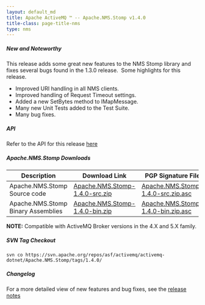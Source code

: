 ```yaml
---
layout: default_md
title: Apache ActiveMQ ™ -- Apache.NMS.Stomp v1.4.0 
title-class: page-title-nms
type: nms
---
```


##### New and Noteworthy

This release adds some great new features to the NMS Stomp library and fixes several bugs found in the 1.3.0 release.  Some highlights for this release.

*   Improved URI handling in all NMS clients.
*   Improved handling of Request Timeout settings.
*   Added a new SetBytes method to IMapMessage.
*   Many new Unit Tests added to the Test Suite.
*   Many bug fixes.

##### API

Refer to the API for this release [here](nms-Index/Site/NavigationIndex/Site/Navigation/Index/Site/Navigation/api.md)

##### Apache.NMS.Stomp Downloads

|Description|Download Link|PGP Signature File|Version|
|---|---|---|---|
|Apache.NMS.Stomp Source code|[Apache.NMS.Stomp-1.4.0-src.zip](http://www.apache.org/dyn/closer.cgi/activemq/apache-nms/1.4.0/Apache.NMS.Stomp-1.4.0-src.zip)|[Apache.NMS.Stomp-1.4.0-src.zip.asc](http://www.apache.org/dyn/closer.cgi/activemq/apache-nms/1.4.0/Apache.NMS.Stomp-1.4.0-src.zip.asc)|1.4.0.2077|
|Apache.NMS.Stomp Binary Assemblies|[Apache.NMS.Stomp-1.4.0-bin.zip](http://www.apache.org/dyn/closer.cgi/activemq/apache-nms/1.4.0/Apache.NMS.Stomp-1.4.0-bin.zip)|[Apache.NMS.Stomp-1.4.0-bin.zip.asc](http://www.apache.org/dyn/closer.cgi/activemq/apache-nms/1.4.0/Apache.NMS.Stomp-1.4.0-bin.zip.asc)|1.4.0.2077|

**NOTE:** Compatible with ActiveMQ Broker versions in the 4.X and 5.X family.

##### SVN Tag Checkout
```
svn co https://svn.apache.org/repos/asf/activemq/activemq-dotnet/Apache.NMS.Stomp/tags/1.4.0/
```
##### Changelog

For a more detailed view of new features and bug fixes, see the [release notes](https://issues.apache.org/activemq/secure/ReleaseNote.jspa?projectId=11010&styleName=Html&version=12188)


